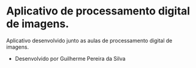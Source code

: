 # Aplicativo de processamento digital de imagens.

Aplicativo desenvolvido junto as aulas de processamento digital de imagens.

 - Desenvolvido por Guilherme Pereira da Silva
